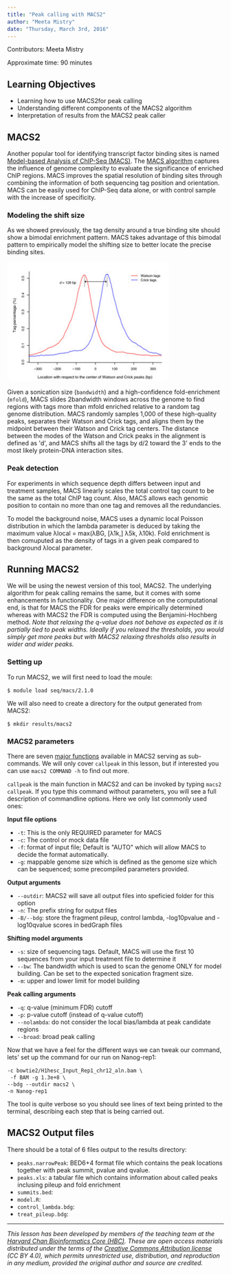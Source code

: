 ```yaml
---
title: "Peak calling with MACS2"
author: "Meeta Mistry"
date: "Thursday, March 3rd, 2016"
---
```


Contributors: Meeta Mistry

Approximate time: 90 minutes

## Learning Objectives

* Learning how to use MACS2for peak calling
* Understanding different components of the MACS2 algorithm
* Interpretation of results from the MACS2 peak caller

## MACS2

Another popular tool for identifying transcript factor binding sites is named [Model-based Analysis of ChIP-Seq (MACS)](https://github.com/taoliu/MACS). The [MACS algorithm](http://genomebiology.biomedcentral.com/articles/10.1186/gb-2008-9-9-r137) captures the influence of genome complexity to evaluate the significance of enriched ChIP regions. MACS improves the spatial resolution of binding sites through combining the information of both sequencing tag position and orientation. MACS can be easily used for ChIP-Seq data alone, or with control sample with the increase of specificity.


### Modeling the shift size
As we showed previously, the tag density around a true binding site should show a bimodal enrichment pattern. MACS takes advantage of this bimodal pattern to empirically model the shifting size to better locate the precise binding sites.

![model](../img/model.png)

Given a sonication size (`bandwidth`) and a high-confidence fold-enrichment (`mfold`), MACS slides 2bandwidth windows across the genome to find regions with tags more than mfold enriched relative to a random tag genome distribution. MACS randomly samples 1,000 of these high-quality peaks, separates their Watson and Crick tags, and aligns them by the midpoint between their Watson and Crick tag centers. The distance between the modes of the Watson and Crick peaks in the alignment is defined as 'd', and MACS shifts all the tags by d/2 toward the 3' ends to the most likely protein-DNA interaction sites.


### Peak detection

For experiments in which sequence depth differs between input and treatment samples, MACS linearly scales the total control tag count to be the same as the total ChIP tag count. Also, MACS allows each genomic position to contain no more than one tag and removes all the redundancies. 

To model the background noise, MACS uses a dynamic local Poisson distribution in which the lambda parameter is deduced by taking the maximum value λlocal = max(λBG, [λ1k,] λ5k, λ10k). Fold enrichment is then comuputed as the density of tags in a given peak compared to background λlocal parameter.


## Running MACS2

We will be using the newest version of this tool, MACS2. The underlying algorithm for peak calling remains the same, but it comes with some enhancements in functionality. One major difference on the computational end, is that for MACS the FDR for peaks were empirically determined whereas with MACS2 the FDR is computed using the Benjamini-Hochberg method. *Note that relaxing the q-value does not behave as expected as it is partially tied to peak widths. Ideally if you relaxed the thresholds, you would simply get more peaks but with MACS2 relaxing thresholds also results in wider and wider peaks.* 


### Setting up

To run MACS2, we will first need to load the moule:

	$ module load seq/macs/2.1.0
	

We will also need to create a directory for the output generated from MACS2:

	$ mkdir results/macs2
	

### MACS2 parameters

There are seven [major functions](https://github.com/taoliu/MACS#usage-of-macs2) available in MACS2 serving as sub-commands. We will only cover `callpeak` in this lesson, but if interested you can use `macs2 COMMAND -h`  to find out more.

`callpeak` is the main function in MACS2 and can be invoked by typing `macs2 callpeak`. If you type this command without parameters, you will see a full description of commandline options. Here we only list commonly used ones: 

**Input file options**

* `-t`: This is the only REQUIRED parameter for MACS
* `-c`: The control or mock data file
* `-f`: format of input file; Default is "AUTO" which will allow MACS to decide the format automatically.
* `-g`: mappable genome size which is defined as the genome size which can be sequenced; some precompiled parameters provided.

**Output arguments**

* `--outdir`: MACS2 will save all output files into speficied folder for this option
* `-n`: The prefix string for output files
* `-B/--bdg`: store the fragment pileup, control lambda, -log10pvalue and -log10qvalue scores in bedGraph files

**Shifting model arguments**
* `-s`: size of sequencing tags. Default, MACS will use the first 10 sequences from your input treatment file to determine it
* `--bw`: The bandwidth which is used to scan the genome ONLY for model building. Can be set to the expected sonication fragment size.
* `-m`: upper and lower limit for model building

**Peak calling arguments**

* `-q`: q-value (minimum FDR) cutoff
* `-p`: p-value cutoff (instead of q-value cutoff)
* `--nolambda`: do not consider the local bias/lambda at peak candidate regions
* `--broad`: broad peak calling


Now that we have a feel for the different ways we can tweak our command, lets' set up the command for our run on Nanog-rep1:

```$ macs2 callpeak -t bowtie2/H1hesc_Nanog_Rep1_chr12_aln.bam \
-c bowtie2/H1hesc_Input_Rep1_chr12_aln.bam \
 -f BAM -g 1.3e+8 \
--bdg --outdir macs2 \
-n Nanog-rep1
```

The tool is quite verbose so you should see lines of text being printed to the terminal, describing each step that is being carried out.

## MACS2 Output files

There should be a total of 6 files output to the results directory:

* `peaks.narrowPeak`: BED6+4 format file which contains the peak locations together with peak summit, pvalue and qvalue.
* `peaks.xls`: a tabular file which contains information about called peaks inclusing pileup and fold enrichment
* `summits.bed`: 
* `model.R`: 
* `control_lambda.bdg`:
* `treat_pileup.bdg`:



***
*This lesson has been developed by members of the teaching team at the [Harvard Chan Bioinformatics Core (HBC)](http://bioinformatics.sph.harvard.edu/). These are open access materials distributed under the terms of the [Creative Commons Attribution license](https://creativecommons.org/licenses/by/4.0/) (CC BY 4.0), which permits unrestricted use, distribution, and reproduction in any medium, provided the original author and source are credited.*